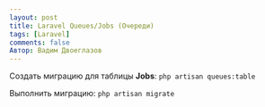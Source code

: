 ```yaml
---
layout: post
title: Laravel Queues/Jobs (Очереди)
tags: [Laravel]
comments: false
Автор: Вадим Двоеглазов
---
```


Создать миграцию для таблицы **Jobs**: `php artisan queues:table`

Выполнить миграцию: `php artisan migrate`
